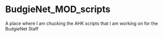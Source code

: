 # BudgieNet_MOD_scripts
A place where I am chucking the AHK scripts that I am working on for the BudgieNet Staff
